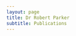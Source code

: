 ```yaml
---
layout: page
title: Dr Robert Parker
subtitle: Publications
---
```


<script src="https://bibbase.org/service/mendeley/d95b48cf-7d36-3cc0-8da5-00b63cdd3d88?jsonp=1&theme=side&css= rjp23.github.io/bibbase.css"></script> 
